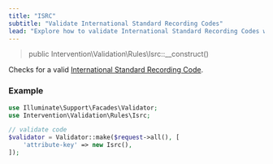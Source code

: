 ```yaml
---
title: "ISRC"
subtitle: "Validate International Standard Recording Codes"
lead: "Explore how to validate International Standard Recording Codes with the validation rules of Intervention Validation for your Laravel app."
---
```


> public Intervention\Validation\Rules\Isrc::__construct()

Checks for a valid [International Standard Recording Code](https://en.wikipedia.org/wiki/International_Standard_Recording_Code).

### Example

```php
use Illuminate\Support\Facades\Validator;
use Intervention\Validation\Rules\Isrc;

// validate code
$validator = Validator::make($request->all(), [
    'attribute-key' => new Isrc(),
]);
```
